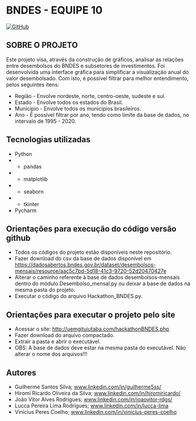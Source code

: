 # BNDES - EQUIPE 10

[![GitHub](https://img.shields.io/github/license/Peres-vinicius/BNDES_EQUIPE10)](https://github.com/Peres-vinicius/BNDES_EQUIPE10/blob/main/LICENSE)



## SOBRE O PROJETO

Este projeto visa, através da construção de gráficos, analisar as relações entre desembolsos do BNDES e subsetores de investimentos. Foi desenvolvida uma interface gráfica para simplificar a visualização anual do valor desembolsado.
Com isto, é possível filtrar para melhor entendimento, pelos seguintes itens:
- Região - Envolve nordeste, norte, centro-oeste, sudeste e sul.
- Estado - Envolve todos os estados do Brasil.
- Municipio - Envolve todos os municipios brasileiros.
- Ano - É possível filtrar por ano, tendo como limite da base de dados, no intervalo de 1995 - 2020.



## Tecnologias utilizadas
- Python
- - pandas
- - matplotlib
- - seaborn
- - tkinter
- Pycharm



## Orientações para execução do código versão github

- Todos os códigos do projeto estão disponíveis neste repositório.
- Fazer download do csv da base de dados disponível em https://dadosabertos.bndes.gov.br/dataset/desembolsos-mensais/resource/aac5c7bd-5d18-41c3-9720-52d20470427e
- Alterar o caminho referente à base de dados desembolsos-mensais dentro do módulo Desembolso_mensal.py ou deixar a base de dados na mesma pasta do projeto.
- Executar o código do arquivo Hackathon_BNDES.py.

## Orientações para executar o projeto pelo site

- Acessar o site: http://uemgituiutaba.com/hackathonBNDES.php
- Fazer download do arquivo compactado.
- Extrair a pasta e abrir o executável.
- OBS: A base de dados deve estar na mesma pasta do executável. Não alterar o nome dos arquivos!!!

## Autores

- Guilherme Santos Silva; www.linkedin.com/in/guilherme5ss/
- Hiromi Ricardo Oliveira da Silva; www.linkedin.com/in/hiromiricardo/
- João Vitor Alves Rodrigues; www.linkedin.com/in/joaovitor-rdgs/
- Lucca Pereira Lima Rodrigues; www.linkedin.com/in/lucca-lima
- Vinícius Peres Coelho;  www.linkedin.com/in/vinicius-peres-coelho
